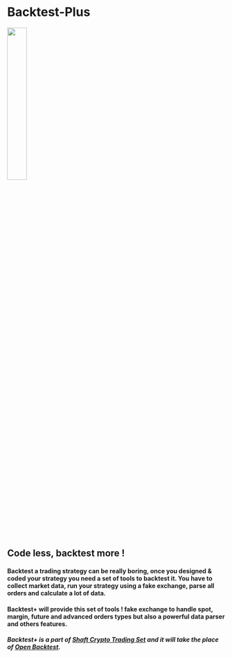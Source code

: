 # Backtest-Plus

<img heigh=auto width=30% src="https://github.com/Shaft-3796/Shaft-Crypto-Suit/blob/main/src/BacktestPlus.png">

## Code less, backtest more !

#### Backtest a trading strategy can be really boring, once you designed & coded your strategy you need a set of tools to backtest it. You have to collect market data, run your strategy using a fake exchange, parse all orders and calculate a lot of data. 

#### Backtest+ will provide this set of tools ! fake exchange to handle spot, margin, future and advanced orders types but also a powerful data parser and others features.

##### Backtest+ is a part of [Shaft Crypto Trading Set](https://github.com/Shaft-3796/Shaft-Crypto-Trading-Set) and it will take the place of [Open Backtest](https://github.com/Shaft-3796/OpenBacktest).
